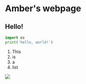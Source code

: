 # Amber's webpage 

## Hello!

```python
import os
print('hello, world!')
```

1. This 
2. is 
3. a 
4. list

![](https://www.google.com/search?q=cat&tbm=isch&ved=2ahUKEwjpuob3q5b5AhUJcxoKHROYAckQ2-cCegQIABAA&oq=cat&gs_lcp=CgNpbWcQAzIHCAAQsQMQQzIHCAAQsQMQQzIKCAAQsQMQgwEQQzIECAAQQzIECAAQQzIHCAAQsQMQQzIECAAQQzIECAAQQzIKCAAQsQMQgwEQQzIECAAQQzoICAAQgAQQsQM6BQgAEIAEOgsIABCABBCxAxCDAVCxAliaBGD9B2gAcAB4AIAB6wGIAbAEkgEFMS4yLjGYAQCgAQGqAQtnd3Mtd2l6LWltZ8ABAQ&sclient=img&ei=icHfYqnSE4nmaZOwhsgM&bih=662&biw=1102#imgrc=0V922RrJgQc9SM)


